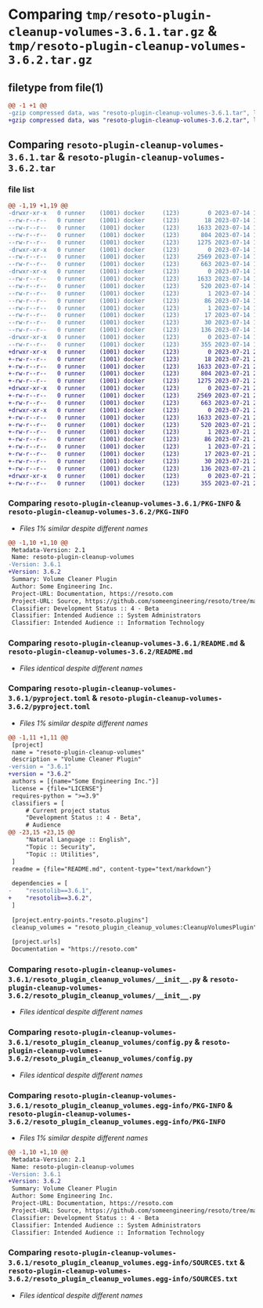 # Comparing `tmp/resoto-plugin-cleanup-volumes-3.6.1.tar.gz` & `tmp/resoto-plugin-cleanup-volumes-3.6.2.tar.gz`

## filetype from file(1)

```diff
@@ -1 +1 @@
-gzip compressed data, was "resoto-plugin-cleanup-volumes-3.6.1.tar", last modified: Fri Jul 14 17:00:14 2023, max compression
+gzip compressed data, was "resoto-plugin-cleanup-volumes-3.6.2.tar", last modified: Fri Jul 21 22:14:53 2023, max compression
```

## Comparing `resoto-plugin-cleanup-volumes-3.6.1.tar` & `resoto-plugin-cleanup-volumes-3.6.2.tar`

### file list

```diff
@@ -1,19 +1,19 @@
-drwxr-xr-x   0 runner    (1001) docker     (123)        0 2023-07-14 17:00:14.923781 resoto-plugin-cleanup-volumes-3.6.1/
--rw-r--r--   0 runner    (1001) docker     (123)       18 2023-07-14 16:55:46.000000 resoto-plugin-cleanup-volumes-3.6.1/MANIFEST.in
--rw-r--r--   0 runner    (1001) docker     (123)     1633 2023-07-14 17:00:14.923781 resoto-plugin-cleanup-volumes-3.6.1/PKG-INFO
--rw-r--r--   0 runner    (1001) docker     (123)      804 2023-07-14 16:55:46.000000 resoto-plugin-cleanup-volumes-3.6.1/README.md
--rw-r--r--   0 runner    (1001) docker     (123)     1275 2023-07-14 16:55:46.000000 resoto-plugin-cleanup-volumes-3.6.1/pyproject.toml
-drwxr-xr-x   0 runner    (1001) docker     (123)        0 2023-07-14 17:00:14.919782 resoto-plugin-cleanup-volumes-3.6.1/resoto_plugin_cleanup_volumes/
--rw-r--r--   0 runner    (1001) docker     (123)     2569 2023-07-14 16:55:46.000000 resoto-plugin-cleanup-volumes-3.6.1/resoto_plugin_cleanup_volumes/__init__.py
--rw-r--r--   0 runner    (1001) docker     (123)      663 2023-07-14 16:55:46.000000 resoto-plugin-cleanup-volumes-3.6.1/resoto_plugin_cleanup_volumes/config.py
-drwxr-xr-x   0 runner    (1001) docker     (123)        0 2023-07-14 17:00:14.923781 resoto-plugin-cleanup-volumes-3.6.1/resoto_plugin_cleanup_volumes.egg-info/
--rw-r--r--   0 runner    (1001) docker     (123)     1633 2023-07-14 17:00:14.000000 resoto-plugin-cleanup-volumes-3.6.1/resoto_plugin_cleanup_volumes.egg-info/PKG-INFO
--rw-r--r--   0 runner    (1001) docker     (123)      520 2023-07-14 17:00:14.000000 resoto-plugin-cleanup-volumes-3.6.1/resoto_plugin_cleanup_volumes.egg-info/SOURCES.txt
--rw-r--r--   0 runner    (1001) docker     (123)        1 2023-07-14 17:00:14.000000 resoto-plugin-cleanup-volumes-3.6.1/resoto_plugin_cleanup_volumes.egg-info/dependency_links.txt
--rw-r--r--   0 runner    (1001) docker     (123)       86 2023-07-14 17:00:14.000000 resoto-plugin-cleanup-volumes-3.6.1/resoto_plugin_cleanup_volumes.egg-info/entry_points.txt
--rw-r--r--   0 runner    (1001) docker     (123)        1 2023-07-14 16:57:33.000000 resoto-plugin-cleanup-volumes-3.6.1/resoto_plugin_cleanup_volumes.egg-info/not-zip-safe
--rw-r--r--   0 runner    (1001) docker     (123)       17 2023-07-14 17:00:14.000000 resoto-plugin-cleanup-volumes-3.6.1/resoto_plugin_cleanup_volumes.egg-info/requires.txt
--rw-r--r--   0 runner    (1001) docker     (123)       30 2023-07-14 17:00:14.000000 resoto-plugin-cleanup-volumes-3.6.1/resoto_plugin_cleanup_volumes.egg-info/top_level.txt
--rw-r--r--   0 runner    (1001) docker     (123)      136 2023-07-14 17:00:14.923781 resoto-plugin-cleanup-volumes-3.6.1/setup.cfg
-drwxr-xr-x   0 runner    (1001) docker     (123)        0 2023-07-14 17:00:14.923781 resoto-plugin-cleanup-volumes-3.6.1/test/
--rw-r--r--   0 runner    (1001) docker     (123)      355 2023-07-14 16:55:46.000000 resoto-plugin-cleanup-volumes-3.6.1/test/test_config.py
+drwxr-xr-x   0 runner    (1001) docker     (123)        0 2023-07-21 22:14:53.650206 resoto-plugin-cleanup-volumes-3.6.2/
+-rw-r--r--   0 runner    (1001) docker     (123)       18 2023-07-21 22:11:19.000000 resoto-plugin-cleanup-volumes-3.6.2/MANIFEST.in
+-rw-r--r--   0 runner    (1001) docker     (123)     1633 2023-07-21 22:14:53.650206 resoto-plugin-cleanup-volumes-3.6.2/PKG-INFO
+-rw-r--r--   0 runner    (1001) docker     (123)      804 2023-07-21 22:11:19.000000 resoto-plugin-cleanup-volumes-3.6.2/README.md
+-rw-r--r--   0 runner    (1001) docker     (123)     1275 2023-07-21 22:11:19.000000 resoto-plugin-cleanup-volumes-3.6.2/pyproject.toml
+drwxr-xr-x   0 runner    (1001) docker     (123)        0 2023-07-21 22:14:53.646206 resoto-plugin-cleanup-volumes-3.6.2/resoto_plugin_cleanup_volumes/
+-rw-r--r--   0 runner    (1001) docker     (123)     2569 2023-07-21 22:11:19.000000 resoto-plugin-cleanup-volumes-3.6.2/resoto_plugin_cleanup_volumes/__init__.py
+-rw-r--r--   0 runner    (1001) docker     (123)      663 2023-07-21 22:11:19.000000 resoto-plugin-cleanup-volumes-3.6.2/resoto_plugin_cleanup_volumes/config.py
+drwxr-xr-x   0 runner    (1001) docker     (123)        0 2023-07-21 22:14:53.650206 resoto-plugin-cleanup-volumes-3.6.2/resoto_plugin_cleanup_volumes.egg-info/
+-rw-r--r--   0 runner    (1001) docker     (123)     1633 2023-07-21 22:14:53.000000 resoto-plugin-cleanup-volumes-3.6.2/resoto_plugin_cleanup_volumes.egg-info/PKG-INFO
+-rw-r--r--   0 runner    (1001) docker     (123)      520 2023-07-21 22:14:53.000000 resoto-plugin-cleanup-volumes-3.6.2/resoto_plugin_cleanup_volumes.egg-info/SOURCES.txt
+-rw-r--r--   0 runner    (1001) docker     (123)        1 2023-07-21 22:14:53.000000 resoto-plugin-cleanup-volumes-3.6.2/resoto_plugin_cleanup_volumes.egg-info/dependency_links.txt
+-rw-r--r--   0 runner    (1001) docker     (123)       86 2023-07-21 22:14:53.000000 resoto-plugin-cleanup-volumes-3.6.2/resoto_plugin_cleanup_volumes.egg-info/entry_points.txt
+-rw-r--r--   0 runner    (1001) docker     (123)        1 2023-07-21 22:12:44.000000 resoto-plugin-cleanup-volumes-3.6.2/resoto_plugin_cleanup_volumes.egg-info/not-zip-safe
+-rw-r--r--   0 runner    (1001) docker     (123)       17 2023-07-21 22:14:53.000000 resoto-plugin-cleanup-volumes-3.6.2/resoto_plugin_cleanup_volumes.egg-info/requires.txt
+-rw-r--r--   0 runner    (1001) docker     (123)       30 2023-07-21 22:14:53.000000 resoto-plugin-cleanup-volumes-3.6.2/resoto_plugin_cleanup_volumes.egg-info/top_level.txt
+-rw-r--r--   0 runner    (1001) docker     (123)      136 2023-07-21 22:14:53.650206 resoto-plugin-cleanup-volumes-3.6.2/setup.cfg
+drwxr-xr-x   0 runner    (1001) docker     (123)        0 2023-07-21 22:14:53.650206 resoto-plugin-cleanup-volumes-3.6.2/test/
+-rw-r--r--   0 runner    (1001) docker     (123)      355 2023-07-21 22:11:19.000000 resoto-plugin-cleanup-volumes-3.6.2/test/test_config.py
```

### Comparing `resoto-plugin-cleanup-volumes-3.6.1/PKG-INFO` & `resoto-plugin-cleanup-volumes-3.6.2/PKG-INFO`

 * *Files 1% similar despite different names*

```diff
@@ -1,10 +1,10 @@
 Metadata-Version: 2.1
 Name: resoto-plugin-cleanup-volumes
-Version: 3.6.1
+Version: 3.6.2
 Summary: Volume Cleaner Plugin
 Author: Some Engineering Inc.
 Project-URL: Documentation, https://resoto.com
 Project-URL: Source, https://github.com/someengineering/resoto/tree/main/plugins/cleanup_volumes
 Classifier: Development Status :: 4 - Beta
 Classifier: Intended Audience :: System Administrators
 Classifier: Intended Audience :: Information Technology
```

### Comparing `resoto-plugin-cleanup-volumes-3.6.1/README.md` & `resoto-plugin-cleanup-volumes-3.6.2/README.md`

 * *Files identical despite different names*

### Comparing `resoto-plugin-cleanup-volumes-3.6.1/pyproject.toml` & `resoto-plugin-cleanup-volumes-3.6.2/pyproject.toml`

 * *Files 1% similar despite different names*

```diff
@@ -1,11 +1,11 @@
 [project]
 name = "resoto-plugin-cleanup-volumes"
 description = "Volume Cleaner Plugin"
-version = "3.6.1"
+version = "3.6.2"
 authors = [{name="Some Engineering Inc."}]
 license = {file="LICENSE"}
 requires-python = ">=3.9"
 classifiers = [
     # Current project status
     "Development Status :: 4 - Beta",
     # Audience
@@ -23,15 +23,15 @@
     "Natural Language :: English",
     "Topic :: Security",
     "Topic :: Utilities",
 ]
 readme = {file="README.md", content-type="text/markdown"}
 
 dependencies = [
-    "resotolib==3.6.1",
+    "resotolib==3.6.2",
 ]
 
 [project.entry-points."resoto.plugins"]
 cleanup_volumes = "resoto_plugin_cleanup_volumes:CleanupVolumesPlugin"
 
 [project.urls]
 Documentation = "https://resoto.com"
```

### Comparing `resoto-plugin-cleanup-volumes-3.6.1/resoto_plugin_cleanup_volumes/__init__.py` & `resoto-plugin-cleanup-volumes-3.6.2/resoto_plugin_cleanup_volumes/__init__.py`

 * *Files identical despite different names*

### Comparing `resoto-plugin-cleanup-volumes-3.6.1/resoto_plugin_cleanup_volumes/config.py` & `resoto-plugin-cleanup-volumes-3.6.2/resoto_plugin_cleanup_volumes/config.py`

 * *Files identical despite different names*

### Comparing `resoto-plugin-cleanup-volumes-3.6.1/resoto_plugin_cleanup_volumes.egg-info/PKG-INFO` & `resoto-plugin-cleanup-volumes-3.6.2/resoto_plugin_cleanup_volumes.egg-info/PKG-INFO`

 * *Files 1% similar despite different names*

```diff
@@ -1,10 +1,10 @@
 Metadata-Version: 2.1
 Name: resoto-plugin-cleanup-volumes
-Version: 3.6.1
+Version: 3.6.2
 Summary: Volume Cleaner Plugin
 Author: Some Engineering Inc.
 Project-URL: Documentation, https://resoto.com
 Project-URL: Source, https://github.com/someengineering/resoto/tree/main/plugins/cleanup_volumes
 Classifier: Development Status :: 4 - Beta
 Classifier: Intended Audience :: System Administrators
 Classifier: Intended Audience :: Information Technology
```

### Comparing `resoto-plugin-cleanup-volumes-3.6.1/resoto_plugin_cleanup_volumes.egg-info/SOURCES.txt` & `resoto-plugin-cleanup-volumes-3.6.2/resoto_plugin_cleanup_volumes.egg-info/SOURCES.txt`

 * *Files identical despite different names*

